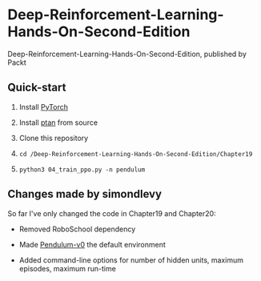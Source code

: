 # Deep-Reinforcement-Learning-Hands-On-Second-Edition
Deep-Reinforcement-Learning-Hands-On-Second-Edition, published by Packt

## Quick-start

1. Install [PyTorch](https://pytorch.org/)

2. Install [ptan](https://github.com/Shmuma/ptan) from source

3. Clone this repository

4. ```cd /Deep-Reinforcement-Learning-Hands-On-Second-Edition/Chapter19```

5. ```python3 04_train_ppo.py -n pendulum```

## Changes made by simondlevy

So far I've only changed the code in Chapter19 and Chapter20:

* Removed RoboSchool dependency

* Made [Pendulum-v0](https://gym.openai.com/envs/Pendulum-v0/) the default environment

* Added command-line options for number of hidden units, maximum episodes, maximum run-time
